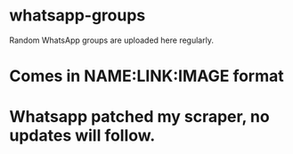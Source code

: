 # whatsapp-groups
Random WhatsApp groups are uploaded here regularly.

# Comes in NAME:LINK:IMAGE format

# Whatsapp patched my scraper, no updates will follow.
